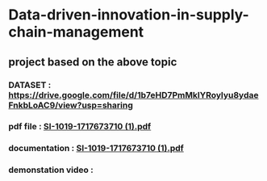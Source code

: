 # Data-driven-innovation-in-supply-chain-management
 ## project based on the above topic
### DATASET : https://drive.google.com/file/d/1b7eHD7PmMklYRoylyu8ydaeFnkbLoAC9/view?usp=sharing
### pdf file : [SI-1019-1717673710 (1).pdf](https://github.com/user-attachments/files/15745849/SI-1019-1717673710.1.pdf)
### documentation : [SI-1019-1717673710 (1).pdf](https://github.com/user-attachments/files/15745857/SI-1019-1717673710.1.pdf)
### demonstation video : 

